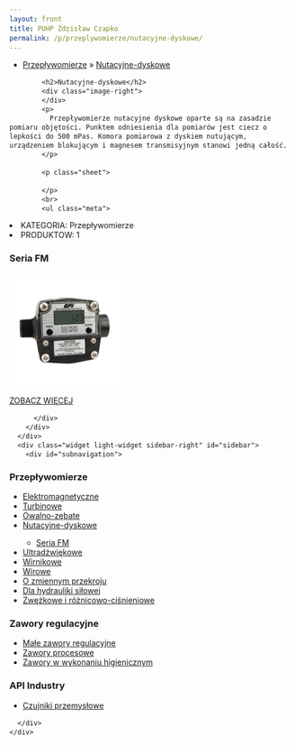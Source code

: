 ```yaml
---
layout: front
title: PUHP Zdzisław Czapko
permalink: /p/przeplywomierze/nutacyjne-dyskowe/
---
```


<div id="content">
  <div class="wrapper-with-color-background">
    <div class="content-area-blog blog-background-sidebar-right">
      <div class="mainarea-left" id="mainarea">
        <div class="blogpost-blog3">
          <div class="post-content">
            <ul class="meta">
<li>
<a href="/p/przeplywomierze">Przepływomierze</a>
»
<a href="/p/przeplywomierze/nutacyjne-dyskowe">Nutacyjne-dyskowe</a>
</li>
</ul>

            <h2>Nutacyjne-dyskowe</h2>
            <div class="image-right">
            </div>
            <p>
              Przepływomierze nutacyjne dyskowe oparte są na zasadzie pomiaru objętości. Punktem odniesienia dla pomiarów jest ciecz o lepkości do 500 mPas. Komora pomiarowa z dyskiem nutującym, urządzeniem blokującym i magnesem transmisyjnym stanowi jedną całość.
            </p>
            
            <p class="sheet">

            </p>
            <br>
            <ul class="meta">
<li>
KATEGORIA:
Przepływomierze
</li>
<li>
PRODUKTOW:
1
</li>
</ul>

<h3>Seria FM</h3>
<span class="blog-img-wrapper">
<img alt="Do_zywnosci" style="width: 200px;" src="/assets/images/katalog_produktow/przeplywomierze/nutacyjne-dyskowe/seria-fm.jpg">

</span>
<p class="separator">
<a class="more-link" href="/p/przeplywomierze/nutacyjne-dyskowe/seria-fm">
<span class="button-clear">ZOBACZ WIĘCEJ</span>
</a>

</p>



<!-- <h3>Licznik elektroniczny LCR</h3>
<span class="blog-img-wrapper">
<img alt="Recordall" src="/assets/images/katalog_produktow/przeplywomierze/nutacyjne-dyskowe/recordall.jpg">

</span>
<p>
Rejestrator elektroniczny z wyjściem impulsowym do modułowej instalacji na przepływomierzach serii RCL.
</p>
<p class="separator">
<a class="more-link" href="/p/przeplywomierze/nutacyjne-dyskowe/licznik-elektroniczny-lcr">
<span class="button-clear">ZOBACZ WIĘCEJ</span>
</a>

</p>
<h3>Licznik mechaniczny R</h3>
<span class="blog-img-wrapper">
<img alt="Mech_register" src="/assets/images/katalog_produktow/przeplywomierze/nutacyjne-dyskowe/mech_register.png">

</span>
<p>
Licznik mechaniczny R, jest prostym licznikiem przeznaczonym do stosowania z przepływomierzami serii RCDL. Posiada wskazówkowy licznik oraz sumator całkowity bez możliwości kasowania. Całość liczni...
</p>
<p class="separator">
<a class="more-link" href="/p/przeplywomierze/nutacyjne-dyskowe/licznik-mechaniczny-r">
<span class="button-clear">ZOBACZ WIĘCEJ</span>
</a>

</p>
<h3>Licznik mechaniczny RTR</h3>
<span class="blog-img-wrapper">
<img alt="Mech_register" src="/assets/images/katalog_produktow/przeplywomierze/nutacyjne-dyskowe/mech_register.png">

</span>
<p>
Licznik mechaniczny RTR z wyjściem impulsowym, jest prostym licznikiem przeznaczonym do stosowania z przepływomierzami serii RCDL. Posiada wskazówkowy licznik oraz sumator całkowity bez możliwości ...
</p>
<p class="separator">
<a class="more-link" href="/p/przeplywomierze/nutacyjne-dyskowe/licznik-mechaniczny-rtr">
<span class="button-clear">ZOBACZ WIĘCEJ</span>
</a>

</p>
<h3>Seria RCDL AdBlue</h3>
<span class="blog-img-wrapper">
<img alt="Rcdl_m25_ppo_dsc1409_4cl" src="/assets/images/katalog_produktow/przeplywomierze/nutacyjne-dyskowe/RCDL_M25_PPO_DSC1409_4Cl.png">

</span>
<p>
Seria przepływomierzy RCDL specjalnie przeznaczona do pomiaru AdBlue.
</p>
<p class="separator">
<a class="more-link" href="/p/przeplywomierze/nutacyjne-dyskowe/seria-rcdl-adblue">
<span class="button-clear">ZOBACZ WIĘCEJ</span>
</a>

</p>
<h3>Impulsator PM5</h3>
<span class="blog-img-wrapper">
<img alt="Pm5-lcd" src="/assets/images/katalog_produktow/przeplywomierze/nutacyjne-dyskowe/PM5-LCD.jpg">

</span>
<p>
Impulsator PM-5 przeznaczony jest do stosowania z przepływomierzami RCDL. Wyskalowane impulsy wytwarzane są przez kontaktron.
</p>
<p class="separator">
<a class="more-link" href="/p/przeplywomierze/nutacyjne-dyskowe/impulsator-pm5">
<span class="button-clear">ZOBACZ WIĘCEJ</span>
</a>

</p>
<h3>Impulsator PFT-2</h3>
<span class="blog-img-wrapper">
<img alt="Pft" src="/assets/images/katalog_produktow/przeplywomierze/nutacyjne-dyskowe/PFT.jpg">

</span>
<p>
Impulsator PFT-2E przeznaczony jest do stosowania z przepływomierzami RCDL. Impulsy wytwarzane są przez otwarty kolektor NPN. Rozdzielczość wyjścia zależy od typu zastosowanego przepływomierza.
</p>
<p class="separator">
<a class="more-link" href="/p/przeplywomierze/nutacyjne-dyskowe/impulsator-pft-2">
<span class="button-clear">ZOBACZ WIĘCEJ</span>
</a>

</p>
<h3>Impulsator PFT-2E</h3>
<span class="blog-img-wrapper">
<img alt="Pft-2e" src="/assets/images/katalog_produktow/przeplywomierze/nutacyjne-dyskowe/PFT-2E.jpg">

</span>
<p>
Impulsator PFT-2E przeznaczony jest do stosowania z przepływomierzami RCDL. Impulsy wytwarzane są przez otwarty kolektor NPN. Rozdzielczość wyjścia zależy od typu zastosowanego przepływomierza.
</p>
<p class="separator">
<a class="more-link" href="/p/przeplywomierze/nutacyjne-dyskowe/impulsator-pft-2e">
<span class="button-clear">ZOBACZ WIĘCEJ</span>
</a>

</p>
<h3>Przetwornik analogowy PFT-420</h3>
<span class="blog-img-wrapper">
<img alt="Pft-420" src="/assets/images/katalog_produktow/przeplywomierze/nutacyjne-dyskowe/PFT-420.jpg">

</span>
<p>
Konwerter PFT-420 przeznaczony jest do stosowania z przepływomierzami RCDL. Konwerter zamienia sygnał impulsowy z przepływomierza na sygnał analogowy 4-20 mA.
</p>
<p class="separator">
<a class="more-link" href="/p/przeplywomierze/nutacyjne-dyskowe/przetwornik-analogowy-pft-420">
<span class="button-clear">ZOBACZ WIĘCEJ</span>
</a>

</p>
        -->
          </div>
        </div>
      </div>
      <div class="widget light-widget sidebar-right" id="sidebar">
        <div id="subnavigation">
<h3>Przepływomierze</h3>
<ul class="subcategories">
<li class="category"><a href="/p/przeplywomierze/elektromagnetyczne">Elektromagnetyczne</a></li>
<li class="category"><a href="/p/przeplywomierze/turbinowe">Turbinowe</a></li>
<li class="category"><a href="/p/przeplywomierze/owalno-zebate">Owalno-zębate</a></li>
<li class="category"><a href="/p/przeplywomierze/nutacyjne-dyskowe">Nutacyjne-dyskowe</a></li>
<div class="light-widget">
<ul class="products">
  <li class="product"><a href="/p/przeplywomierze/nutacyjne-dyskowe/seria-fm">Seria FM</a></li>
  <!--
<li class="product"><a href="/p/przeplywomierze/nutacyjne-dyskowe/licznik-elektroniczny-lcr">Licznik elektroniczny LCR</a></li>
<li class="product"><a href="/p/przeplywomierze/nutacyjne-dyskowe/licznik-mechaniczny-r">Licznik mechaniczny R</a></li>
<li class="product"><a href="/p/przeplywomierze/nutacyjne-dyskowe/licznik-mechaniczny-rtr">Licznik mechaniczny RTR</a></li>
<li class="product"><a href="/p/przeplywomierze/nutacyjne-dyskowe/seria-rcdl-adblue">Seria RCDL AdBlue</a></li>
<li class="product"><a href="/p/przeplywomierze/nutacyjne-dyskowe/impulsator-pm5">Impulsator PM5</a></li>
<li class="product"><a href="/p/przeplywomierze/nutacyjne-dyskowe/impulsator-pft-2">Impulsator PFT-2</a></li>
<li class="product"><a href="/p/przeplywomierze/nutacyjne-dyskowe/impulsator-pft-2e">Impulsator PFT-2E</a></li>
<li class="product"><a href="/p/przeplywomierze/nutacyjne-dyskowe/przetwornik-analogowy-pft-420">Przetwornik analogowy PFT-420</a></li>
-->
</ul>
</div>
<li class="category"><a href="/p/przeplywomierze/ultradzwiekowe">Ultradźwiękowe</a></li>
<li class="category"><a href="/p/przeplywomierze/wirnikowe">Wirnikowe</a></li>
<li class="category"><a href="/p/przeplywomierze/wirowe">Wirowe</a></li>
<li class="category"><a href="/p/przeplywomierze/o-zmiennym-przekroju">O zmiennym przekroju</a></li>
<li class="category"><a href="/p/przeplywomierze/dla-hydrauliki-silowej">Dla hydrauliki siłowej</a></li>
<li class="category"><a href="/p/przeplywomierze/zwezkowe-i-roznicowo-cisnieniowe">Zwężkowe i różnicowo-ciśnieniowe</a></li>
</ul>
<h3>Zawory regulacyjne</h3>
<ul class="subcategories">
<li class="category"><a href="/p/zawory-regulacyjne/male-zawory-regulacyjne">Małe zawory regulacyjne</a></li>
<li class="category"><a href="/p/zawory-regulacyjne/zawory-procesowe">Zawory procesowe</a></li>
<li class="category"><a href="/p/zawory-regulacyjne/zawory-w-wykonaniu-higienicznym">Zawory w wykonaniu higienicznym</a></li>
</ul>
<h3>API Industry</h3>
<ul class="subcategories">
<li class="category"><a href="/p/api-industry/czujniki-przemyslowe">Czujniki przemysłowe</a></li>
</ul>
</div>

        
      </div>
    </div>
  </div>
</div>